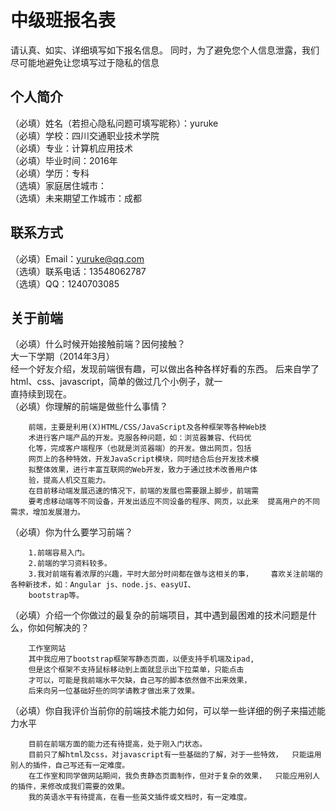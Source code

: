 # 中级班报名表

请认真、如实、详细填写如下报名信息。
同时，为了避免您个人信息泄露，我们尽可能地避免让您填写过于隐私的信息

## 个人简介

（必填）姓名（若担心隐私问题可填写昵称）：yuruke  
（必填）学校：四川交通职业技术学院  
（必填）专业：计算机应用技术  
（必填）毕业时间：2016年  
（必填）学历：专科  
（选填）家庭居住城市：  
（选填）未来期望工作城市：成都  

## 联系方式

（必填）Email：yuruke@qq.com  
（选填）联系电话：13548062787  
（选填）QQ：1240703085  

## 关于前端

（必填）什么时候开始接触前端？因何接触？  
        大一下学期（2014年3月）  
    	经一个好友介绍，发现前端很有趣，可以做出各种各样好看的东西。        后来自学了html、css、javascript，简单的做过几个小例子，就一   
		直持续到现在。  
（必填）你理解的前端是做些什么事情？  

		前端，主要是利用(X)HTML/CSS/JavaScript及各种框架等各种Web技  
		术进行客户端产品的开发。克服各种问题，如：浏览器兼容、代码优  
		化等，完成客户端程序（也就是浏览器端）的开发。做出网页，包括  
		网页上的各种特效，开发JavaScript模块，同时结合后台开发技术模  
		拟整体效果，进行丰富互联网的Web开发，致力于通过技术改善用户体  
		验，提高人机交互能力。
		在目前移动端发展迅速的情况下，前端的发展也需要跟上脚步，前端需  
		要考虑移动端等不同设备，开发出适应不同设备的程序、网页，以此来  提高用户的不同需求，增加发展潜力。

（必填）你为什么要学习前端？

		1.前端容易入门。  
		2.前端的学习资料较多。  
		3.我对前端有着浓厚的兴趣，平时大部分时间都在做与这相关的事，    喜欢关注前端的各种新技术，如：Angular js、node.js、easyUI、  
		bootstrap等。
     
（必填）介绍一个你做过的最复杂的前端项目，其中遇到最困难的技术问题是什么，你如何解决的？

		工作室网站
		其中我应用了bootstrap框架写静态页面，以便支持手机端及ipad,  
		但是这个框架不支持鼠标移动到上面就显示出下拉菜单，只能点击  
		才可以，可能是我前端水平欠缺，自己写的脚本依然做不出来效果，  
		后来向另一位基础好些的同学请教才做出来了效果。

（必填）你自我评价当前你的前端技术能力如何，可以举一些详细的例子来描述能力水平
    
		目前在前端方面的能力还有待提高，处于刚入门状态。
		目前只了解html及css，对javascript有一些基础的了解，对于一些特效，  只能运用别人的插件，自己写还有一定难度。
		在工作室和同学做网站期间，我负责静态页面制作，但对于复杂的效果，  只能应用别人的插件，来修改成我们需要的效果。
		我的英语水平有待提高，在看一些英文插件或文档时，有一定难度。

